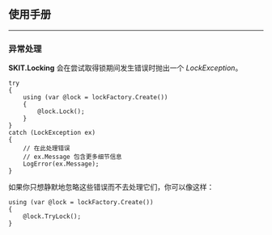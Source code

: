 ## 使用手册

---

### 异常处理

**SKIT.Locking** 会在尝试取得锁期间发生错误时抛出一个 *LockException*。

``` CSharp
try 
{
    using (var @lock = lockFactory.Create())
    {
        @lock.Lock();
    }
}
catch (LockException ex) 
{
    // 在此处理错误
    // ex.Message 包含更多细节信息
    LogError(ex.Message);
}
```

如果你只想静默地忽略这些错误而不去处理它们，你可以像这样：

``` CSharp
using (var @lock = lockFactory.Create())
{
    @lock.TryLock();
}
```